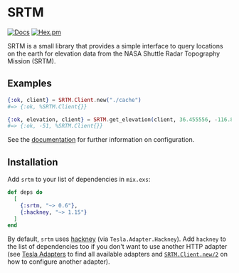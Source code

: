 # SRTM

[![Docs](https://img.shields.io/badge/hex-docs-green.svg?style=flat)](https://hexdocs.pm/srtm)
[![Hex.pm](https://img.shields.io/hexpm/v/srtm?color=%23714a94)](http://hex.pm/packages/srtm)

<!-- MDOC !-->

SRTM is a small library that provides a simple interface to query locations on
the earth for elevation data from the NASA Shuttle Radar Topography Mission
(SRTM).

## Examples

```elixir
{:ok, client} = SRTM.Client.new("./cache")
#=> {:ok, %SRTM.Client{}}

{:ok, elevation, client} = SRTM.get_elevation(client, 36.455556, -116.866667)
#=> {:ok, -51, %SRTM.Client{}}
```

<!-- MDOC !-->

See the [documentation](https://hexdocs.pm/srtm) for further
information on configuration.

## Installation

Add `srtm` to your list of dependencies in `mix.exs`:

```elixir
def deps do
  [
    {:srtm, "~> 0.6"},
    {:hackney, "~> 1.15"}
  ]
end
```

By default, `srtm` uses [hackney](https://github.com/benoitc/hackney) (via `Tesla.Adapter.Hackney`). Add `hackney` to the list of dependencies too if you don't want to use another HTTP adapter (see [Tesla Adapters](https://github.com/teamon/tesla#adapters) to find all available adapters and [`SRTM.Client.new/2`](https://hexdocs.pm/srtm/SRTM.Client.html#new/2) on how to configure another adapter).
